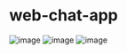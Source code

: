 # web-chat-app
![image](https://github.com/luna2001m/web-chat-app/assets/131479743/03a3e169-84a1-492a-810d-1f3bd1e48eca)
![image](https://github.com/luna2001m/web-chat-app/assets/131479743/99928dd4-0cc4-4d9c-809e-a9b5db439a20)
![image](https://github.com/luna2001m/web-chat-app/assets/131479743/261c2c56-51e6-477a-ae7a-f3641815f225)

